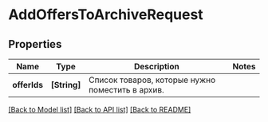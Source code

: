 # AddOffersToArchiveRequest

## Properties
Name | Type | Description | Notes
------------ | ------------- | ------------- | -------------
**offerIds** | **[String]** | Список товаров, которые нужно поместить в архив. | 

[[Back to Model list]](../README.md#documentation-for-models) [[Back to API list]](../README.md#documentation-for-api-endpoints) [[Back to README]](../README.md)



